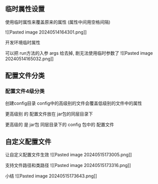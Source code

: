 ## 临时属性设置

使用临时属性来覆盖原来的属性 (属性中间用空格间隔)

![[Pasted image 20240514164301.png]]

开发环境临时属性

可以把 run方法的入参 args 给去掉, 剧无法使用临时参数了 
![[Pasted image 20240514165032.png]]

## 配置文件分类
### 配置文件4级分类

创建config目录
config中的高级别的文件会覆盖低级别的文件中的属性


更高级别 的 配置文件放在 jar包的同层目录下

更高级的 是 jar包 同层目录下的 config 包中的 配置文件
## 自定义配置文件

让自定义配置文件生效
![[Pasted image 20240515173005.png]]

支持文件路径和类路径
![[Pasted image 20240515173316.png]]

小结
![[Pasted image 20240515173643.png]]


